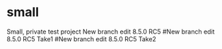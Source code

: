 # small
Small, private test project
New branch edit 8.5.0 RC5
#New branch edit 8.5.0 RC5 Take1
#New branch edit 8.5.0 RC5 Take2
